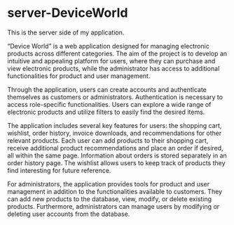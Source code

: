 # server-DeviceWorld
This is the server side of my application.

“Device World” is a web application designed for managing electronic products across different categories. The aim of the project is to develop an intuitive and appealing platform for users, where they can purchase and view electronic products, while the administrator has access to additional functionalities for product and user management.

Through the application, users can create accounts and authenticate themselves as customers or administrators. Authentication is necessary to access role-specific functionalities. Users can explore a wide range of electronic products and utilize filters to easily find the desired items.

The application includes several key features for users: the shopping cart, wishlist, order history, invoice downloads, and recommendations for other relevant products. Each user can add products to their shopping cart, receive additional product recommendations and place an order if desired, all within the same page. Information about orders is stored separately in an order history page. The wishlist allows users to keep track of products they find interesting for future reference.

For administrators, the application provides tools for product and user management in addition to the functionalities available to customers. They can add new products to the database, view, modify, or delete existing products. Furthermore, administrators can manage users by modifying or deleting user accounts from the database.
